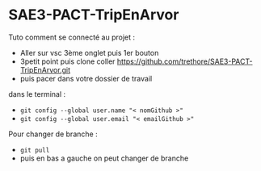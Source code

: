 # SAE3-PACT-TripEnArvor
Tuto comment se connecté au projet :
- Aller sur vsc 3ème onglet puis 1er bouton
- 3petit point puis clone coller https://github.com/trethore/SAE3-PACT-TripEnArvor.git
- puis pacer dans votre dossier de travail

dans le terminal :
- `git config --global user.name "< nomGithub >"`
- `git config --global user.email "< emailGithub >"`

Pour changer de branche :
- `git pull`
- puis en bas a gauche on peut changer de branche